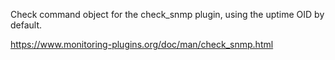 Check command object for the check_snmp plugin, using the uptime OID by default.

   
https://www.monitoring-plugins.org/doc/man/check_snmp.html